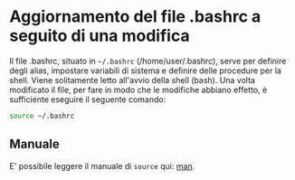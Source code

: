 # Aggiornamento del file .bashrc a seguito di una modifica
Il file .bashrc, situato in `~/.bashrc` (/home/user/.bashrc), serve per definire degli alias, impostare variabili di sistema e definire delle procedure per la shell. Viene solitamente letto all'avvio della shell (bash).
Una volta modificato il file, per fare in modo che le modifiche abbiano effetto, è sufficiente eseguire il seguente comando:
```bash
source ~/.bashrc
```

## Manuale
E' possibile leggere il manuale di `source` qui: [man](http://linux.die.net/man/1/source "Manuale di source").